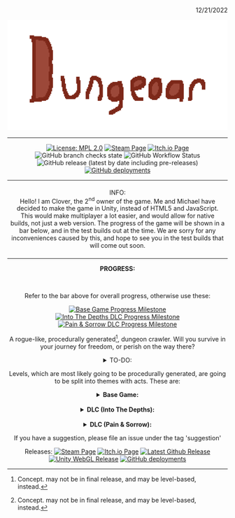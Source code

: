 <p align="right">12/21/2022</p>
<p align="center">
<img style="align:center;" "alt="Oops! This image failed to load!" src="titleBig.png">
</p>

---

<div align="center">

[![License: MPL 2.0](https://img.shields.io/badge/License-MPL%202.0-brightgreen.svg?style=flat)](https://opensource.org/licenses/MPL-2.0)
[![Steam Page](https://img.shields.io/badge/Steam-Coming%20Soon-%23000075?style=flat&logo=steam)](https://store.steampowered.com)
[![Itch.io Page](https://img.shields.io/badge/Itch.io-Coming%20Soon-%23fa5c5c?style=flat&logo=itch.io)](https://itch.io)
  ![GitHub branch checks state](https://img.shields.io/github/checks-status/Dungeoar/Dungeoar/main?color=green&label=Checks&logo=github)
![GitHub Workflow Status](https://img.shields.io/github/actions/workflow/status/Dungeoar/Dungeoar/codeql.yml?branch=main)
![GitHub release (latest by date including pre-releases)](https://img.shields.io/github/v/release/Dungeoar/Dungeoar?include_prereleases&logo=github)
[![GitHub deployments](https://img.shields.io/github/deployments/Dungeoar/Dungeoar/github-pages?label=WebGL%20Build&logo=webgl)](https://Dungeoar.github.io/Dungeoar)

</div>

<div align="center">

<table>
<tbody>
<td align="center">
<img width="2000" height="0"><br>
INFO:<br>Hello! I am Clover, the 2<sup>nd</sup> owner of the game. Me and Michael have decided to make the game in Unity, instead of HTML5 and JavaScript. This would make multiplayer a lot easier, and would allow for native builds, not just a web version. The progress of the game will be shown in a bar below, and in the test builds out at the time. We are sorry for any inconveniences caused by this, and hope to see you in the test builds that will come out soon.
<img width="2000" height="0">
</td>
</tbody>
</table>

<b>PROGRESS:</b><br>

<picture>
  <source media="(prefers-color-scheme: dark)" srcset=".github/bg.at.12.19.22.dark.png">
  <source media="(prefers-color-scheme: light)" srcset=".github/bg.at.12.19.22.png">
  <img>
</picture>

Refer to the bar above for overall progress, otherwise use these:

[![Base Game Progress Milestone](https://img.shields.io/github/milestones/progress-percent/Dungeoar/Dungeoar/5?color=%23C8A2D4&label=Base%20Game%20Progress%3A)](https://github.com/Dungeoar/Dungeoar/milestone/5)
[![Into The Depths DLC Progress Milestone](https://img.shields.io/github/milestones/progress-percent/Dungeoar/Dungeoar/6?color=%2366D2D6&label=Into%20The%20Depths%20DLC%20Progress%3A)](https://github.com/Dungeoar/Dungeoar/milestone/6)
[![Pain & Sorrow DLC Progress Milestone](https://img.shields.io/github/milestones/progress-percent/Dungeoar/Dungeoar/7?color=%23FBC740&label=Into%20The%20Depths%20DLC%20Progress%3A)](https://github.com/Dungeoar/Dungeoar/milestone/7)

A rogue-like, procedurally generated[^1], dungeon crawler. Will you survive in your journey for freedom, or perish on the way there?

<details>
<summary>TO-DO:</summary>

- [x] Finish player animations
- [ ] Finish inventory system
- [ ] Delete level 2 and add procedurally generated[^1] dungeons
- [ ] Re-add "levels", and add sections like caves, forest, etc.
 
</details>

Levels, which are most likely going to be procedurally generated, are going to be split into themes with acts. These are:<br>

<details>
<summary><b>Base Game:</b></summary>

| Act | Title                     | Theme                       |
|-----|---------------------------|-----------------------------|
| 0   | The Beginning             | Tutorial, Overworld, Forest |
| 1   | Undecided                 | Undecided                   |
| 2   | Undecided                 | Undecided                   |
| 3   | Undecided                 | Undecided                   |
| 4   | Undecided                 | Undecided                   |
| 5   | The Right To Be Forgotten | Ruins                       |
| 6   | Undecided                 | Undecided                   |
| 7   | Undecided                 | Undecided                   |
| 8   | Drowned Out               | Underwater                  |

</details>

<br>

<details>
<summary><b>DLC (Into The Depths):</b></summary>

| Act   | Title                  | Theme     |
|-------|------------------------|-----------|
| 9     | Undecided              | Undecided |
| 10    | Undecided              | Undecided |
| 11    | The Sins On Your Spine | Hell      |
| 11 ☠ | The Overtaker          | Inherits  |
| 12    | Undecided              | Undecided |
| 12 ☠ | The Dreamcatcher       | Inherits  | 

</details>

<br>

<details>
<summary><b>DLC (Pain & Sorrow):</b></summary>

| Act  | Title                  | Theme     |
|------|------------------------|-----------|
| 13   | Undecided              | Undecided |
| 14   | A Corrupted Shadow     | Undecided |
| 15   | The Cheat              | Undecided |
| 16   | The Death Toll         | Void      |
| 16 ☠| Death Himself          | Inherits  |
 
</details>

If you have a suggestion, please file an issue under the tag 'suggestion'

Releases:
[![Steam Page](https://img.shields.io/badge/Steam-Coming%20Soon-%23000075?style=flat&logo=steam)](https://store.steampowered.com)
[![Itch.io Page](https://img.shields.io/badge/Itch.io-Coming%20Soon-%23fa5c5c?style=flat&logo=itch.io)](https://itch.io)
[![Latest Github Release](https://img.shields.io/github/v/release/Dungeoar/Dungeoar?include_prereleases&label=Github&logo=github)](https://github.com/Dungeoar/Dungeoar/releases/latest)
[![Unity WebGL Release](https://img.shields.io/badge/Unity-Coming%20Soon-white?style=plastic&logo=unity)](https://unity.com)
[![GitHub deployments](https://img.shields.io/github/deployments/Dungeoar/Dungeoar/github-pages?label=WebGL%20Build&logo=webgl)](https://Dungeoar.github.io/Dungeoar)

[^1]: Concept. may not be in final release, and may be level-based, instead.

</div>
